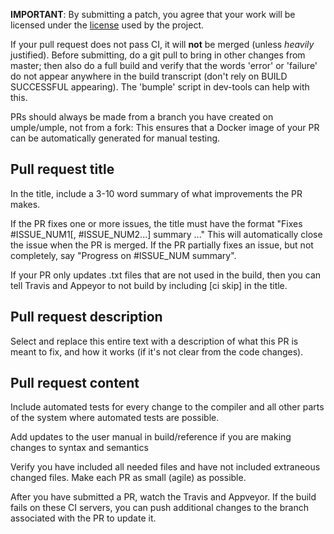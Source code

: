 **IMPORTANT**: By submitting a patch, you agree that your work will be licensed under the [license](https://github.com/umple/umple/blob/master/LICENSE.md) used by the project.

If your pull request does not pass CI, it will **not** be merged (unless *heavily* justified). Before submitting, do a git pull to bring in other changes from master; then also do a full build and verify that the words 'error' or 'failure' do not appear anywhere in the build transcript (don't rely on BUILD SUCCESSFUL appearing). The 'bumple' script in dev-tools can help with this.

PRs should always be made from a branch you have created on umple/umple, not from a fork: This ensures that a Docker image of your PR can be automatically generated for manual testing.

## Pull request title

In the title, include a 3-10 word summary of what improvements the PR makes.

If the PR fixes one or more issues, the title must have the format "Fixes #ISSUE_NUM1[, #ISSUE_NUM2...] summary ..." This will automatically close the issue when the PR is merged. If the PR partially fixes an issue, but not completely, say "Progress on #ISSUE_NUM  summary".

If your PR only updates .txt files that are not used in the build, then you can tell Travis and Appeyor to not build by including [ci skip] in the title.

## Pull request description

Select and replace this entire text with a description of what this PR is meant to fix, and how it works (if it's not clear from the code changes). 

## Pull request content

Include automated tests for  every change to the compiler and all other parts of the system where automated tests are possible. 

Add updates to the user manual in build/reference if you are making changes to syntax and semantics

Verify you have included all needed files and have not included extraneous changed files. Make each PR as small (agile) as possible.

After you have submitted a PR, watch the Travis and Appveyor. If the build fails on these CI servers, you can push additional changes to the branch associated with the PR to update it.
